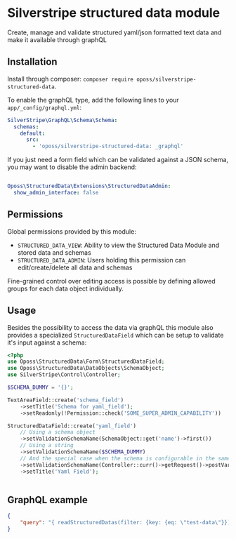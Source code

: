 # Silverstripe structured data module

Create, manage and validate structured yaml/json formatted text data and make it available through graphQL

## Installation

Install through composer: `composer require oposs/silverstripe-structured-data`.

To enable the graphQL type, add the following lines to your `app/_config/graphql.yml`:

```yaml
SilverStripe\GraphQL\Schema\Schema:
  schemas:
    default:
      src:
        - 'oposs/silverstripe-structured-data: _graphql'
```

If you just need a form field which can be validated against a JSON schema, you may want to disable the admin backend:

```yaml

Oposs\StructuredData\Extensions\StructuredDataAdmin:
  show_admin_interface: false
```

## Permissions

Global permissions provided by this module:

- `STRUCTURED_DATA_VIEW`: Ability to view the Structured Data Module and stored data and schemas
- `STRUCTURED_DATA_ADMIN`: Users holding this permission can edit/create/delete all data and schemas

Fine-grained control over editing access is possible by defining allowed groups for each data object individually. 


## Usage

Besides the possibility to access the data via graphQL this module also provides a specialized `StructuredDataField` which can be
setup to validate it's input against a schema:

```php
<?php
use Oposs\StructuredData\Form\StructuredDataField;
use Oposs\StructuredData\DataObjects\SchemaObject;
use SilverStripe\Control\Controller;

$SCHEMA_DUMMY = '{}';

TextAreaField::create('schema_field')
    ->setTitle('Schema for yaml_field');
    ->setReadonly(!Permission::check('SOME_SUPER_ADMIN_CAPABILITY'))

StructuredDataField::create('yaml_field')
    // Using a schema object
    ->setValidationSchemaName(SchemaObject::get('name')->first())
    // Using a string
    ->setValidationSchemaName($SCHEMA_DUMMY)
    // And the special case when the schema is configurable in the same form
    ->setValidationSchemaName(Controller::curr()->getRequest()->postVar('schema_field') ?? '{}')
    ->setTitle('Yaml Field');
   
```

## GraphQL example

```json
{
    "query": "{ readStructuredDatas(filter: {key: {eq: \"test-data\"}}) { nodes {  asJsonBlob   structured_data   }  }}"
}
```